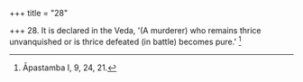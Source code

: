 +++
title = "28"

+++
28. It is declared in the Veda, '(A murderer) who remains thrice unvanquished or is thrice defeated (in battle) becomes pure.' [^21] 


[^21]:  Āpastamba I, 9, 24, 21.
